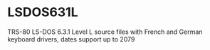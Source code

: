 # LSDOS631L
TRS-80 LS-DOS 6.3.1 Level L source files with French and German keyboard drivers, dates support up to 2079
